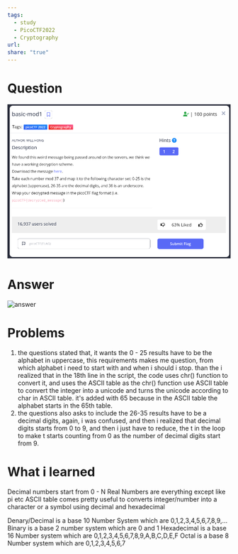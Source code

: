 ```yaml
---
tags:
  - study
  - PicoCTF2022
  - Cryptography
url: 
share: "true"
---
```


# Question 
![Question](question.png)

# Answer 
![answer](answer.png)
# Problems
1. the questions stated that, it wants the 0 - 25 results have to be the alphabet in uppercase, this requirements makes me question, from which alphabet i need to start with and when i should i stop. than the i realized that in the 18th line in the script, the code uses chr() function to convert it, and uses the ASCII table as the chr() function use ASCII table to convert the integer into a unicode and turns the unicode according to char in ASCII table. it's added with 65 because in the ASCII table the alphabet starts in the 65th table. 
2. the questions also asks to include the 26-35 results have to be a decimal digits, again, i was confused, and then i realized that decimal digits starts from 0 to 9, and then i just have to reduce, the t in the loop to make t starts counting from 0 as the number of decimal digits start from 9. 

# What i learned 
Decimal numbers start from 0 - N 
Real Numbers are everything except like pi etc 
ASCII table comes pretty useful to converts integer/number into a character or a symbol using decimal and hexadecimal 

Denary/Decimal is a base 10 Number System
which are 0,1,2,3,4,5,6,7,8,9,…
Binary is a base 2 number system 
which are 0 and 1 
Hexadecimal is a base 16 Number system 
which are 0,1,2,3,4,5,6,7,8,9,A,B,C,D,E,F
Octal is a base 8 Number system
which are 0,1,2,3,4,5,6,7